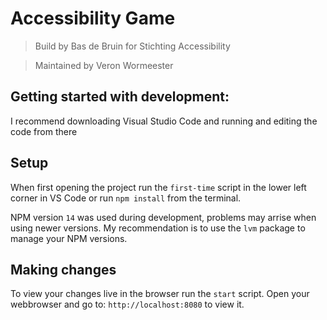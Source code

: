 # Accessibility Game

> Build by Bas de Bruin
> for Stichting Accessibility

> Maintained by Veron Wormeester

## Getting started with development:
I recommend downloading Visual Studio Code and running and editing the code from there

## Setup
When first opening the project run the `first-time` script in the lower left corner in VS Code or run `npm install` from the terminal.


NPM version `14` was used during development, problems may arrise when using newer versions.
My recommendation is to use the `lvm` package to manage your NPM versions.

## Making changes
To view your changes live in the browser run the `start` script.
Open your webbrowser and go to: `http://localhost:8080` to view it.
